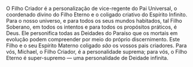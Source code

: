 ﻿O Filho Criador é a personalização de vice-regente do Pai Universal, o coordenado divino do Filho Eterno e o coligado criativo do Espírito Infinito. Para o nosso universo, e para todos os seus mundos habitados, tal Filho Soberano, em todos os intentos e para todos os propósitos práticos, é Deus. Ele personifica todas as Deidades do Paraíso que os mortais em evolução podem compreender por meio do próprio discernimento. Este Filho e o seu Espírito Materno coligado <em>são</em> os vossos pais criadores. Para vós, Michael, o Filho Criador, é a personalidade suprema; para vós, o Filho Eterno é super-supremo — uma personalidade de Deidade infinita.
